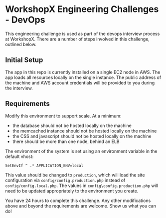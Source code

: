 # WorkshopX Engineering Challenges - DevOps

This engineering challenge is used as part of the devops interview process at WorkshopX.  There are a number of steps involved in this challenge, outlined below.

## Initial Setup

The app in this repo is currently installed on a single EC2 node in AWS.  The app loads all resources locally on the single instance.  The public address of the machine and AWS
account credentials will be provided to you during the interview.

## Requirements

Modify this environment to support scale.  At a minimum:

* the database should not be hosted locally on the machine
* the memcached instance should not be hosted locally on the machine
* the CSS and javascript should not be hosted locally on the machine
* there should be more than one node, behind an ELB

The environment of the system is set using an environment variable in the default vhost:

```SetEnvIf ^ .* APPLICATION_ENV=local```

This value should be changed to `production`, which will load the site configuration via `config/config.production.php` instead of `config/config.local.php`.  The values in
`config\config.production.php` will need to be updated appropriately to the environment you create.

You have 24 hours to complete this challenge.  Any other modifications above and beyond the requirements are welcome.  Show us what you can do!
